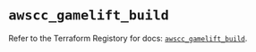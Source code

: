 # `awscc_gamelift_build`

Refer to the Terraform Registory for docs: [`awscc_gamelift_build`](https://registry.terraform.io/providers/hashicorp/awscc/0.70.0/docs/resources/gamelift_build).

